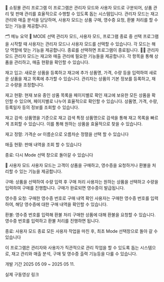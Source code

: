 🛒 쇼핑몰 관리 프로그램
이 프로그램은 관리자 모드와 사용자 모드로 구분되어, 상품 관리 및 판매 관리를 효율적으로 수행할 수 있도록 돕는 시스템입니다. 관리자 모드는 재고 관리와 매출 분석을 담당하며, 사용자 모드는 상품 구매, 영수증 요청, 환불 처리를 할 수 있는 기능을 제공합니다.








🗂️ 메뉴 요약
🔧 MODE 선택
관리자 모드, 사용자 모드, 프로그램 종료 중 선택
프로그램을 시작할 때 사용자는 관리자 모드나 사용자 모드를 선택할 수 있습니다. 각 모드는 해당 역할에 맞는 기능을 제공합니다. 종료를 선택하면 프로그램이 종료됩니다.
👨‍💼 관리자 모드
관리자 모드는 재고와 매출 관리에 필요한 기능들을 제공합니다. 각 항목을 통해 상품을 관리하고, 매출 현황을 확인할 수 있습니다.

재고 입고: 새로운 상품을 등록하고 재고에 추가
상품명, 가격, 수량 등을 입력하여 새로운 상품을 재고 목록에 추가할 수 있습니다. 관리자는 상품의 기본 정보를 등록하고, 재고 수량을 조정합니다.

재고 현황: 현재 보유 중인 상품 목록을 페이지별로 확인
재고에 보유한 모든 상품을 확인할 수 있으며, 페이지별로 나누어 효율적으로 확인할 수 있습니다. 상품명, 가격, 수량, 등록일자 등의 정보를 조회할 수 있습니다.

재고 검색: 상품명을 기준으로 재고 검색
특정 상품명으로 검색을 통해 재고 목록을 빠르게 조회할 수 있습니다. 이를 통해 원하는 상품을 효율적으로 찾을 수 있습니다.

재고 정렬: 가격순 or 이름순으로 오름차순 정렬을 선택 할 수 있습니다

매출 현황: 판매 내역을 조회 할 수 있습니다


종료: 다시 Mode 선택 창으로 돌아갈 수 있습니다

🛒 사용자 모드
사용자 모드는 고객이 상품을 구매하고, 영수증을 요청하거나 환불을 처리할 수 있는 기능을 제공합니다.

구매: 상품을 선택하여 수량 입력 후 구매 처리
사용자는 원하는 상품을 선택하고 수량을 입력하여 구매를 진행합니다. 구매가 완료되면 영수증이 발급됩니다.

영수증 요청: 구매한 영수증 번호로 구매 내역 확인
사용자는 구매한 영수증 번호를 입력하여, 해당 영수증에 대한 구매 내역을 확인할 수 있습니다.

환불: 영수증 번호를 입력해 환불 처리
구매한 상품에 대해 환불을 요청할 수 있습니다. 영수증 번호를 입력하고 환불 처리를 진행하면 됩니다.

종료: 사용자 모드 종료
모든 사용자 작업을 마친 후, 최초 Mode 선택창으로 돌아 갈 수 있습니다

이 프로그램은 관리자와 사용자가 직관적으로 관리 작업을 할 수 있도록 돕는 시스템으로, 재고 관리와 매출 분석, 구매 및 영수증 출력 기능등을 다룰 수 있습니다.



개발 기간
2025 05 09 ~ 2025 05 11.

실제 구동영상 링크




